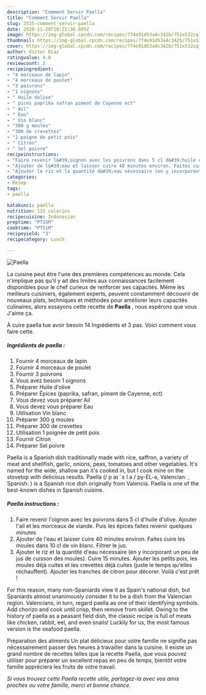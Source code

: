 ```yaml
---
description: "Comment Servir Paella"
title: "Comment Servir Paella"
slug: 3535-comment-servir-paella
date: 2020-11-28T10:21:36.695Z
image: https://img-global.cpcdn.com/recipes/7f4e91d53a4c342b/751x532cq70/paella-photo-principale-de-la-recette.jpg
thumbnail: https://img-global.cpcdn.com/recipes/7f4e91d53a4c342b/751x532cq70/paella-photo-principale-de-la-recette.jpg
cover: https://img-global.cpcdn.com/recipes/7f4e91d53a4c342b/751x532cq70/paella-photo-principale-de-la-recette.jpg
author: Victor Diaz
ratingvalue: 4.8
reviewcount: 3
recipeingredient:
- "4 morceaux de lapin"
- "4 morceaux de poulet"
- "3 poivrons"
- "1 oignons"
- " Huile dolive"
- " pices paprika safran piment de Cayenne ect"
- " Ail"
- " Eau"
- " Vin blanc"
- "300 g moules"
- "300 de crevettes"
- "1 poigne de petit pois"
- " Citron"
- " Sel poivre"
recipeinstructions:
- "Faire revenir l&#39;oignon avec les poivrons dans 5 cl d&#39;huile d&#39;olive. Ajouter l&#39;ail et les morceaux de viande. Puis les épices faites revenir quelques minutes"
- "Ajouter de l&#39;eau et laisser cuire 40 minutes environ. Faites cuire les moules dans 10 cl de vin blanc. Filtrer le jus."
- "Ajouter le riz et la quantité d&#39;eau nécessaire (en y incorporant un peu de jus de cuisson des moules). Cuire 15 minutes. Ajouter les petits pois, les moules déjà cuites et les crevettes déjà cuites (juste le temps qu&#39;elles réchauffent). Ajouter les tranches de citron pour décorer. Voilà c&#39;est prêt !"
categories:
- Resep
tags:
- paella

katakunci: paella 
nutrition: 121 calories
recipecuisine: Indonesian
preptime: "PT15M"
cooktime: "PT51M"
recipeyield: "3"
recipecategory: Lunch

---
```



![Paella](https://img-global.cpcdn.com/recipes/7f4e91d53a4c342b/751x532cq70/paella-photo-principale-de-la-recette.jpg)

La cuisine peut être l'une des premières compétences au monde. Cela n'implique pas qu'il y ait des limites aux connaissances facilement disponibles pour le chef curieux de renforcer ses capacités. Même les meilleurs cuisiniers, également experts, peuvent constamment découvrir de nouveaux plats, techniques et méthodes pour améliorer leurs capacités culinaires, alors essayons cette recette de <strong> Paella </strong>, nous espérons que vous J'aime ça.

<!--inarticleads1-->

À cuire paella tue avoir besoin 14 Ingrédients et 3 pas. Voici comment vous faire cette.

##### Ingrédients de paella :

1. Fournir 4 morceaux de lapin
1. Fournir 4 morceaux de poulet
1. Fournir 3 poivrons
1. Vous avez besoin 1 oignons
1. Préparer  Huile d&#39;olive
1. Préparer  Épices (paprika, safran, piment de Cayenne, ect)
1. Vous devez vous préparer  Ail
1. Vous devez vous préparer  Eau
1. Utilisation  Vin blanc
1. Préparer 300 g moules
1. Préparer 300 de crevettes
1. Utilisation 1 poignée de petit pois
1. Fournir  Citron
1. Préparer  Sel poivre


Paella is a Spanish dish traditionally made with rice, saffron, a variety of meat and shellfish, garlic, onions, peas, tomatoes and other vegetables. It&#39;s named for the wide, shallow pan it&#39;s cooked in, but I cook mine on the stovetop with delicious results. Paella (/ p aɪ ˈ ɛ l ə / py-EL-ə, Valencian: , Spanish: ) is a Spanish rice dish originally from Valencia. Paella is one of the best-known dishes in Spanish cuisine. 

<!--inarticleads2-->

##### Paella instructions :

1. Faire revenir l&#39;oignon avec les poivrons dans 5 cl d&#39;huile d&#39;olive. Ajouter l&#39;ail et les morceaux de viande. Puis les épices faites revenir quelques minutes
1. Ajouter de l&#39;eau et laisser cuire 40 minutes environ. Faites cuire les moules dans 10 cl de vin blanc. Filtrer le jus.
1. Ajouter le riz et la quantité d&#39;eau nécessaire (en y incorporant un peu de jus de cuisson des moules). Cuire 15 minutes. Ajouter les petits pois, les moules déjà cuites et les crevettes déjà cuites (juste le temps qu&#39;elles réchauffent). Ajouter les tranches de citron pour décorer. Voilà c&#39;est prêt !


For this reason, many non-Spaniards view it as Spain&#39;s national dish, but Spaniards almost unanimously consider it to be a dish from the Valencian region. Valencians, in turn, regard paella as one of their identifying symbols. Add chorizo and cook until crisp, then remove from skillet. Owing to the history of paella as a peasant field dish, the classic recipe is full of meats like chicken, rabbit, eel, and even snails! Luckily for us, the most famous version is the seafood paella. 

<!--inarticleads1-->

<p>
Préparation des aliments Un plat délicieux pour votre famille ne signifie pas nécessairement passer des heures à travailler dans la cuisine. Il existe un grand nombre de recettes telles que la recette Paella, que vous pouvez utiliser pour préparer un excellent repas en peu de temps, bientôt votre famille appréciera les fruits de votre travail.
</p>

<p>
<i>Si vous trouvez cette Paella recette utile, partagez-la avec vos amis proches ou votre famille, merci et bonne chance.</i>
</p>
